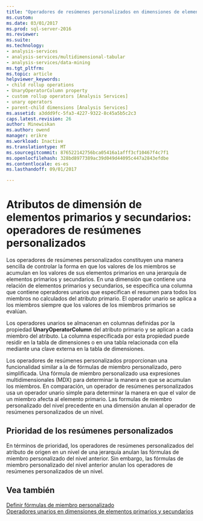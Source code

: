 ```yaml
---
title: "Operadores de resúmenes personalizados en dimensiones de elementos primarios y secundarios | Documentos de Microsoft"
ms.custom: 
ms.date: 03/01/2017
ms.prod: sql-server-2016
ms.reviewer: 
ms.suite: 
ms.technology:
- analysis-services
- analysis-services/multidimensional-tabular
- analysis-services/data-mining
ms.tgt_pltfrm: 
ms.topic: article
helpviewer_keywords:
- child rollup operations
- UnaryOperatorColumn property
- custom rollup operators [Analysis Services]
- unary operators
- parent-child dimensions [Analysis Services]
ms.assetid: a3ddd9fc-5fa3-4227-9322-8c45a5b5c2c3
caps.latest.revision: 26
author: Minewiskan
ms.author: owend
manager: erikre
ms.workload: Inactive
ms.translationtype: MT
ms.sourcegitcommit: 876522142756bca05416a1afff3cf10467f4c7f1
ms.openlocfilehash: 328bd8977389ac39d049d44095c447a2843efdbe
ms.contentlocale: es-es
ms.lasthandoff: 09/01/2017

---
```

# <a name="parent-child-dimension-attributes---custom-rollup-operators"></a>Atributos de dimensión de elementos primarios y secundarios: operadores de resúmenes personalizados
  Los operadores de resúmenes personalizados constituyen una manera sencilla de controlar la forma en que los valores de los miembros se acumulan en los valores de sus elementos primarios en una jerarquía de elementos primarios y secundarios. En una dimensión que contiene una relación de elementos primarios y secundarios, se especifica una columna que contiene operadores unarios que especifican el resumen para todos los miembros no calculados del atributo primario. El operador unario se aplica a los miembros siempre que los valores de los miembros primarios se evalúan.  
  
 Los operadores unarios se almacenan en columnas definidas por la propiedad **UnaryOperatorColumn** del atributo primario y se aplican a cada miembro del atributo. La columna especificada por esta propiedad puede residir en la tabla de dimensiones o en una tabla relacionada con ella mediante una clave externa en la tabla de dimensiones.  
  
 Los operadores de resúmenes personalizados proporcionan una funcionalidad similar a la de fórmulas de miembro personalizado, pero simplificada. Una fórmula de miembro personalizado usa expresiones multidimensionales (MDX) para determinar la manera en que se acumulan los miembros. En comparación, un operador de resúmenes personalizados usa un operador unario simple para determinar la manera en que el valor de un miembro afecta al elemento primario. Las formulas de miembro personalizado del nivel precedente en una dimensión anulan al operador de resúmenes personalizados de un nivel.  
  
## <a name="custom-rollup-precedence"></a>Prioridad de los resúmenes personalizados  
 En términos de prioridad, los operadores de resúmenes personalizados del atributo de origen en un nivel de una jerarquía anulan las fórmulas de miembro personalizado del nivel anterior. Sin embargo, las fórmulas de miembro personalizado del nivel anterior anulan los operadores de resúmenes personalizados de un nivel.  
  
## <a name="see-also"></a>Vea también  
 [Definir fórmulas de miembro personalizado](../../analysis-services/multidimensional-models/attribute-properties-define-custom-member-formulas.md)   
 [Operadores unarios en dimensiones de elementos primarios y secundarios](../../analysis-services/multidimensional-models/parent-child-dimension-attributes-unary-operators.md)  
  
  

